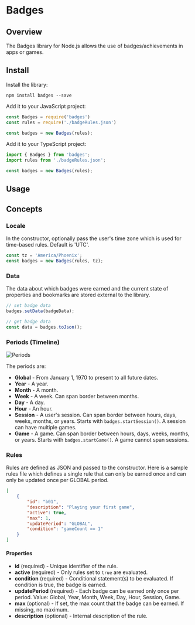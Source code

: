# Badges

## Overview

The Badges library for Node.js allows the use of badges/achievements in apps or games.

## Install

Install the library:

`npm install badges --save`

Add it to your JavaScript project:

```js
const Badges = require('badges')
const rules = require('./badgeRules.json')

const badges = new Badges(rules);
```


Add it to your TypeScript project:

```ts
import { Badges } from 'badges';
import rules from './badgeRules.json';

const badges = new Badges(rules);
```


## Usage

## Concepts

### Locale

In the constructor, optionally pass the user's time zone which is used for time-based rules. Default is 'UTC'.

```ts
const tz = 'America/Phoenix';
const badges = new Badges(rules, tz);
```

### Data

The data about which badges were earned and the current state of properties and bookmarks are stored external to the library.

```js
// set badge data
badges.setData(badgeData);

// get badge data
const data = badges.toJson();
```

### Periods (Timeline)

![Periods]('docs/images/timeline-periods.jpg')

The periods are:
- **Global** - From January 1, 1970 to present to all future dates.
- **Year** - A year.
- **Month** - A month.
- **Week** - A week. Can span border between months.
- **Day** - A day.
- **Hour** - An hour.
- **Session** - A user's session. Can span border between hours, days, weeks, months, or years. Starts with `badges.startSession()`. A session can have multiple games.
- **Game** - A game. Can span border between hours, days, weeks, months, or years. Starts with `badges.startGame()`. A game cannot span sessions.


### Rules

Rules are defined as JSON and passed to the constructor. Here is a sample rules file which defines a single rule that can only be earned once and can only be updated once per GLOBAL period.

```json
[
    {
        "id": "b01",
        "description": "Playing your first game",
        "active": true,
        "max": 1,
        "updatePeriod": "GLOBAL",
        "condition": "gameCount == 1"
    }
]
```

#### Properties
- **id** (required) - Unique identifier of the rule.
- **active** (required) - Only rules set to `true` are evaluated.
- **condition** (required) - Conditional statement(s) to be evaluated. If condition is true, the badge is earned.
- **updatePeriod** (required) - Each badge can be earned only once per period. Value: Global, Year, Month, Week, Day, Hour, Session, Game.
- **max** (optional) - If set, the max count that the badge can be earned. If missing, no maximum.
- **description** (optional) - Internal description of the rule.


